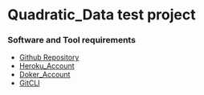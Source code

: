 # Quadratic_Data test project
### Software and Tool requirements 
- [Github Repository](https://github.com/nazerof/Quadratic_Data)
- [Heroku_Account](www.heroku.com)
- [Doker_Account](www.docker.com)
- [GitCLI](https://git-scm.com/book/en/v2/Getting-Started-The-Command-Line)

